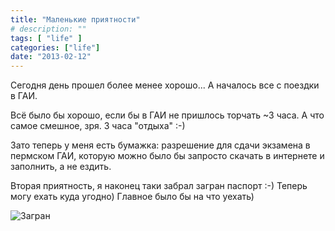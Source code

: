 ```yaml
---
title: "Маленькие приятности"
# description: ""
tags: [ "life" ]
categories: ["life"]
date: "2013-02-12"
---
```


Сегодня день прошел более менее хорошо... А началось все с поездки в ГАИ.
<!-- Read more -->

Всё было бы хорошо, если бы в ГАИ не пришлось торчать ~3 часа. А что самое смешное, зря. 3 часа "отдыха" :-)

Зато теперь у меня есть бумажка: разрешение для сдачи экзамена в пермском ГАИ, которую можно было бы запросто скачать в интернете и заполнить, а не ездить.

Вторая приятность, я наконец таки забрал загран паспорт :-) Теперь могу ехать куда угодно) Главное было бы на что уехать)

![Загран](http://distilleryimage11.s3.amazonaws.com/3e7e7d76754611e2963d22000a1f9cad_7.jpg "Загран")

